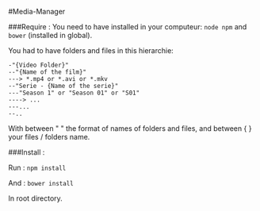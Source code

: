 #Media-Manager

###Require :
You need to have installed in your computeur: ```node npm``` and ```bower``` (installed in global).

You had to have folders and files in this hierarchie:
```
-"{Video Folder}"
--"{Name of the film}"
---> *.mp4 or *.avi or *.mkv
--"Serie - {Name of the serie}"
---"Season 1" or "Season 01" or "S01"
----> ...
---...
--..
```

With between " " the format of names of folders and files, and between { } your files / folders name.

###Install :

Run :
    ```npm install```

And :
  ```bower install```
  
In root directory.
